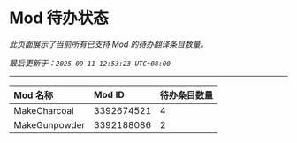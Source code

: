 # Mod 待办状态

*此页面展示了当前所有已支持 Mod 的待办翻译条目数量。*

*最后更新于：`2025-09-11 12:53:23 UTC+08:00`*

---

| Mod 名称 | Mod ID | 待办条目数量 |
| :--- | :--- | :--- |
| MakeCharcoal | 3392674521 | 4 |
| MakeGunpowder | 3392188086 | 2 |
